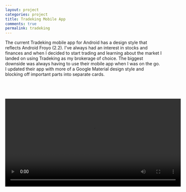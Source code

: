 ```yaml
---
layout: project
categories: project
title: Tradeking Mobile App
comments: true
permalink: tradeking
---
```


The current Tradeking mobile app for Android has a design style that reflects Android Froyo (2.2). I've always had an interest in stocks and finances and when I decided to start trading and learning about the market I landed on using Tradeking as my brokerage of choice. The biggest downside was always having to use their mobile app when I was on the go. I updated their app with more of a Google Material design style and blocking off important parts into separate cards. 

<img src="/img/projects/tradeking/img-1.jpg" alt="">

<div class="row">
	<div class="small-12 medium-6 columns">
		<img style="margin-bottom:1em;" src="/img/projects/tradeking/img-2.jpg" alt="">
	</div>
	<div class="small-12 medium-6 columns">
		<img style="margin-bottom:1em;" src="/img/projects/tradeking/img-3.jpg" alt="">
	</div>
</div>

<div class="row">
	<div class="small-12 medium-6 columns">
		<img style="margin-bottom:1em;" src="/img/projects/tradeking/img-4.jpg" alt="">
	</div>
	<div class="small-12 medium-6 columns">
		<img style="margin-bottom:1em;" src="/img/projects/tradeking/img-5.jpg" alt="">
	</div>
</div>

<div align="center">
	<video width="563px" controls>
		<source src="/img/projects/tradeking/tradeking.mp4" type="video/mp4">
	</video>
</div>